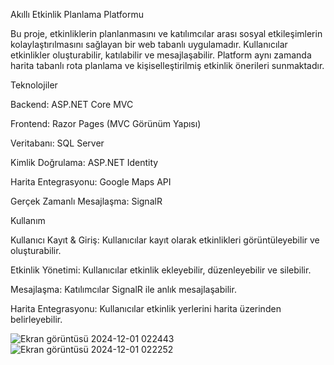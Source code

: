 Akıllı Etkinlik Planlama Platformu

Bu proje, etkinliklerin planlanmasını ve katılımcılar arası sosyal etkileşimlerin kolaylaştırılmasını sağlayan bir web tabanlı uygulamadır. Kullanıcılar etkinlikler oluşturabilir, katılabilir ve mesajlaşabilir. Platform aynı zamanda harita tabanlı rota planlama ve kişiselleştirilmiş etkinlik önerileri sunmaktadır.

Teknolojiler

Backend: ASP.NET Core MVC

Frontend: Razor Pages (MVC Görünüm Yapısı)

Veritabanı: SQL Server

Kimlik Doğrulama: ASP.NET Identity

Harita Entegrasyonu: Google Maps API

Gerçek Zamanlı Mesajlaşma: SignalR

Kullanım

Kullanıcı Kayıt & Giriş: Kullanıcılar kayıt olarak etkinlikleri görüntüleyebilir ve oluşturabilir.

Etkinlik Yönetimi: Kullanıcılar etkinlik ekleyebilir, düzenleyebilir ve silebilir.

Mesajlaşma: Katılımcılar SignalR ile anlık mesajlaşabilir.

Harita Entegrasyonu: Kullanıcılar etkinlik yerlerini harita üzerinden belirleyebilir.

![Ekran görüntüsü 2024-12-01 022443](https://github.com/user-attachments/assets/973b623c-d6e2-45b8-8cda-97cd198339da)
![Ekran görüntüsü 2024-12-01 022252](https://github.com/user-attachments/assets/0cd896ad-2387-49c5-b8bc-3867c8b18aaf)


